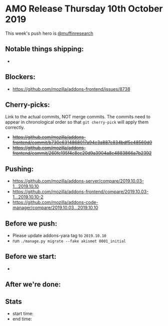 # AMO Release Thursday 10th October 2019

This week's push hero is [@muffinresearch](https://github.com/muffinresearch)

## Notable things shipping:

*

## Blockers:

* https://github.com/mozilla/addons-frontend/issues/8738


## Cherry-picks:

Link to the actual commits, NOT merge commits. The commits need to appear
in chronological order so that `git cherry-pick` will apply them correctly.

* ~~https://github.com/mozilla/addons-frontend/commit/b730c6314868017a94e3a887e834bdf5e48560d0~~
* ~~https://github.com/mozilla/addons-frontend/commit/260fc195f4c8ec20d9a3904a8c4883866a7b2392~~

## Pushing:

* https://github.com/mozilla/addons-server/compare/2019.10.03-1...2019.10.10
* https://github.com/mozilla/addons-frontend/compare/2019.10.03-1...2019.10.10-2
* https://github.com/mozilla/addons-code-manager/compare/2019.10.03...2019.10.10


## Before we push:

* Please update addons-yara tag to `2019.10.10`
* run `./manage.py migrate --fake akismet 0001_initial`


## Before we start:

*

## After we're done:

## Stats

* start time:
* end time:
